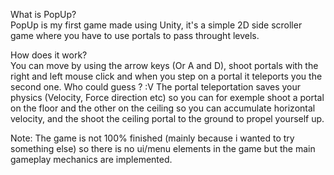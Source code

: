 What is PopUp?  
  PopUp is my first game made using Unity, it's a simple 2D side scroller game where you have to use portals to pass throught levels.  

How does it work?  
  You can move by using the arrow keys (Or A and D), shoot portals with the right and left mouse click and when you step on a portal it teleports
  you the second one.  Who could guess ? :V
  The portal teleportation saves your physics (Velocity, Force direction etc) so you can for exemple shoot a portal on the floor and the other on the
  ceiling so you can accumulate horizontal velocity, and the shoot the ceiling portal to the ground to propel yourself up.

Note: The game is not 100% finished (mainly because i wanted to try something else) so there is no ui/menu elements in the game but the main
gameplay mechanics are implemented.

